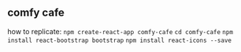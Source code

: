 ## comfy cafe
how to replicate:
`npm create-react-app comfy-cafe`
`cd comfy-cafe`
`npm install react-bootstrap bootstrap`
`npm install react-icons --save`
